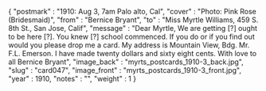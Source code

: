 {
  "postmark" : "1910: Aug 3, 7am Palo alto, Cal",
  "cover" : "Photo: Pink Rose (Bridesmaid)",
  "from" : "Bernice Bryant",
  "to" : "Miss Myrtle Williams, 459 S. 8th St., San Jose, Calif",
  "message" : "Dear Myrtle, We are getting [?] ought to be here [?]. You knew [?] school commenced. If you do or if you find out would you please drop me a card. My address is Mountain View, Bdg. Mr. F.L. Emerson. I have made twenty dollars and sixty eight cents. With love to all Bernice Bryant",
  "image_back" : "myrts_postcards_1910-3_back.jpg",
  "slug" : "card047",
  "image_front" : "myrts_postcards_1910-3_front.jpg",
  "year" : 1910,
  "notes" : "",
  "weight" : 1
}
